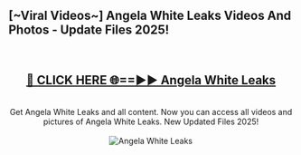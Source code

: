 <h2>[~Viral Videos~] Angela White Leaks Videos And Photos - Update Files 2025!</h2>
<br>
<div align="center">
<h2><a href="https://top-ai-tools.click/QrbHav" rel="nofollow">🔴 CLICK HERE 🌐==►► Angela White Leaks</a></h2>
<br>
Get Angela White Leaks and all content. Now you can access all videos and pictures of Angela White Leaks. New Updated Files 2025!
<br>
<br>
<a href="https://top-ai-tools.click/QrbHav" rel="nofollow" data-target="animated-image.originalLink"><img src="https://i.ibb.co.com/WyWwxjT/player-gif2.gif" alt="Angela White Leaks" style="max-width: 100%; display: inline-block;" data-target="animated-image.originalImage"></a>
</div>
<br>